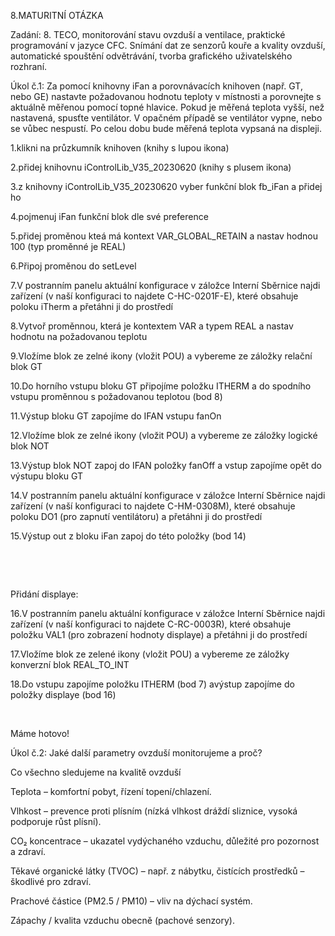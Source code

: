 8.MATURITNÍ OTÁZKA

Zadání: 8. TECO, monitorování stavu ovzduší a ventilace, praktické programování v jazyce CFC. Snímání dat ze senzorů kouře a kvality ovzduší, automatické spouštění odvětrávání, tvorba grafického uživatelského rozhraní. 

Úkol č.1: Za pomocí knihovny iFan a porovnávacích knihoven (např. GT, nebo GE) nastavte požadovanou hodnotu teploty v místnosti a porovnejte s aktuálně měřenou pomocí topné hlavice. Pokud je měřená teplota vyšší, než nastavená, spusťte ventilátor. V opačném případě se ventilátor vypne, nebo se vůbec nespustí. Po celou dobu bude měřená teplota vypsaná na displeji. 

1.klikni na průzkumník knihoven (knihy s lupou ikona) 

2.přidej knihovnu iControlLib_V35_20230620 (knihy s plusem ikona) 

3.z knihovny iControlLib_V35_20230620 vyber funkční blok fb_iFan a přidej ho 

4.pojmenuj iFan funkční blok dle své preference 

5.přidej proměnou kteá má kontext VAR_GLOBAL_RETAIN a nastav hodnou 100 (typ proměnné je REAL) 

6.Připoj proměnou do setLevel 

7.V postranním panelu aktuální konfigurace v záložce Interní Sběrnice najdi zařízení (v naší konfiguraci to najdete C-HC-0201F-E), které obsahuje poloku iTherm a přetáhni ji do prostředí 

8.Vytvoř proměnnou, která je kontextem VAR a typem REAL a nastav hodnotu na požadovanou teplotu 

9.Vložíme blok ze zelné ikony (vložit POU) a vybereme ze záložky relační blok GT 

10.Do horního vstupu bloku GT připojíme položku ITHERM a do spodního vstupu proměnnou s požadovanou teplotou (bod 8) 

11.Výstup bloku GT zapojíme do IFAN vstupu fanOn 

12.Vložíme blok ze zelné ikony (vložit POU) a vybereme ze záložky logické blok NOT 

13.Výstup blok NOT zapoj do IFAN položky fanOff a vstup zapojíme opět do výstupu bloku GT 

14.V postranním panelu aktuální konfigurace v záložce Interní Sběrnice najdi zařízení (v naší konfiguraci to najdete C-HM-0308M), které obsahuje poloku DO1 (pro zapnutí ventilátoru) a přetáhni ji do prostředí 

15.Výstup out z bloku iFan zapoj do této položky (bod 14) 

 

 

Přidání displaye: 

16.V postranním panelu aktuální konfigurace v záložce Interní Sběrnice najdi zařízení (v naší konfiguraci to najdete C-RC-0003R), které obsahuje položku VAL1 (pro zobrazení hodnoty displaye) a přetáhni ji do prostředí 

17.Vložíme blok ze zelené ikony (vložit POU) a vybereme ze záložky konverzní blok REAL_TO_INT 

18.Do vstupu zapojíme položku ITHERM (bod 7) avýstup zapojíme do položky displaye (bod 16) 

 

Máme hotovo! 



Úkol č.2: Jaké další parametry ovzduší monitorujeme a proč?

Co všechno sledujeme na kvalitě ovzduší

Teplota – komfortní pobyt, řízení topení/chlazení.

Vlhkost – prevence proti plísním (nízká vlhkost dráždí sliznice, vysoká podporuje růst plísní).

CO₂ koncentrace – ukazatel vydýchaného vzduchu, důležité pro pozornost a zdraví.

Těkavé organické látky (TVOC) – např. z nábytku, čistících prostředků – škodlivé pro zdraví.

Prachové částice (PM2.5 / PM10) – vliv na dýchací systém.

Zápachy / kvalita vzduchu obecně (pachové senzory).



